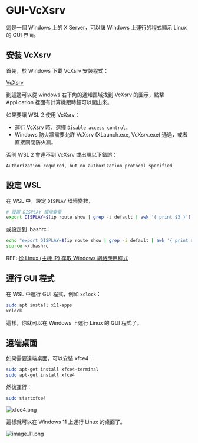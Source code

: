 # GUI-VcXsrv

這是一個 Windows 上的 X Server，可以讓 Windows 上運行的程式顯示 Linux 的 GUI 界面。

## 安裝 VcXsrv
首先，於 Windows 下載 VcXsrv 安裝程式：

[VcXsrv](https://sourceforge.net/projects/vcxsrv/)

到這邊可以從 windows 右下角的通知區域找到 VcXsrv 的圖示，點擊 Application 裡面有計算機跟時鐘可以開出來。

如果要讓 WSL 2 使用 VcXsrv：

- 運行 VcXsrv 時，選擇 `Disable access control`。
- Windows 防火牆需要允許 VcXsrv (XLaunch.exe, VcXsrv.exe) 通過，或者直接關閉防火牆。

否則 WSL 2 會連不到 VcXsrv 或出現以下錯誤：

`Authorization required, but no authorization protocol specified`

## 設定 WSL
在 WSL 中，設定 `DISPLAY` 環境變數，

```bash
# 設置 DISPLAY 環境變量
export DISPLAY=$(ip route show | grep -i default | awk '{ print $3 }'):0
```

或設定到 .bashrc：

```bash
echo "export DISPLAY=$(ip route show | grep -i default | awk '{ print $3 }'):0" >> ~/.bashrc
source ~/.bashrc
```

REF: 
[從 Linux (主機 IP) 存取 Windows 網路應用程式](https://learn.microsoft.com/zh-tw/windows/wsl/networking#accessing-windows-networking-apps-from-linux-host-ip)

## 運行 GUI 程式
在 WSL 中運行 GUI 程式，例如 `xclock`：

```bash
sudo apt install x11-apps
xclock
```

這樣，你就可以在 Windows 上運行 Linux 的 GUI 程式了。

## 遠端桌面

如果需要遠端桌面，可以安裝 xfce4：

```bash
sudo apt-get install xfce4-terminal
sudo apt-get install xfce4
```

然後運行：

```bash
sudo startxfce4
```

![xfce4.png](xfce4.png)

這樣就可以在 Windows 11 上運行 Linux 的桌面了。

![image_11.png](image_11.png)
